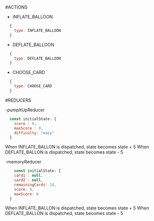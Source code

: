 #ACTIONS

- iNFLATE_BALLOON
```javascript
  {
    type: INFLATE_BALLOON
  }
```
- DEFLATE_BALLOON
```javascript
  {
    type: DEFLATE_BALLOON
  }
```

- CHOOSE_CARD
```javascript
  {
    type: CHOOSE_CARD
  }
```

#REDUCERS

-pumpItUpReducer
```javascript
  const initialState: {
    score : 0,
    maxScore : 0,
    difficulty: "easy"
  }
```
When INFLATE_BALLON is dispatched, state becomes state + 5
When DEFLATE_BALLON is dispatched, state becomes state - 5


-memoryReducer
```javascript
    const initialState: {
    card1 : null,
    card2 : null,
    remainingCards: 18,
    score: 0,
    maxScore: 0
  }
```
When INFLATE_BALLON is dispatched, state becomes state + 5
When DEFLATE_BALLON is dispatched, state becomes state - 5